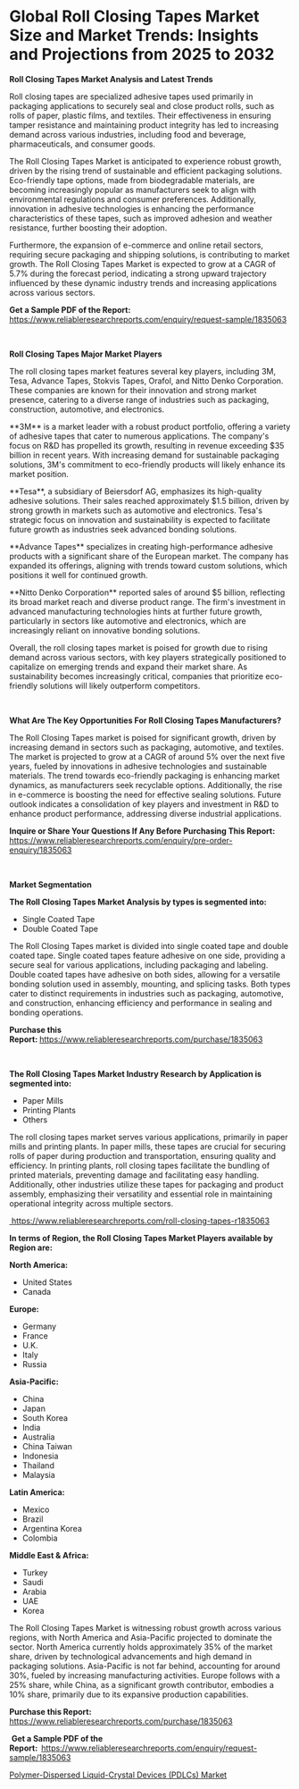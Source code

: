 <p><h1>Global Roll Closing Tapes Market Size and Market Trends: Insights and Projections from 2025 to 2032</h1></p><p><strong>Roll Closing Tapes Market Analysis and Latest Trends</strong></p>
<p><p>Roll closing tapes are specialized adhesive tapes used primarily in packaging applications to securely seal and close product rolls, such as rolls of paper, plastic films, and textiles. Their effectiveness in ensuring tamper resistance and maintaining product integrity has led to increasing demand across various industries, including food and beverage, pharmaceuticals, and consumer goods.</p><p>The Roll Closing Tapes Market is anticipated to experience robust growth, driven by the rising trend of sustainable and efficient packaging solutions. Eco-friendly tape options, made from biodegradable materials, are becoming increasingly popular as manufacturers seek to align with environmental regulations and consumer preferences. Additionally, innovation in adhesive technologies is enhancing the performance characteristics of these tapes, such as improved adhesion and weather resistance, further boosting their adoption.</p><p>Furthermore, the expansion of e-commerce and online retail sectors, requiring secure packaging and shipping solutions, is contributing to market growth. The Roll Closing Tapes Market is expected to grow at a CAGR of 5.7% during the forecast period, indicating a strong upward trajectory influenced by these dynamic industry trends and increasing applications across various sectors.</p></p>
<p><strong>Get a Sample PDF of the Report:&nbsp;</strong> <a href="https://www.reliableresearchreports.com/enquiry/request-sample/1835063?utm_campaign=2641&utm_medium=2&utm_source=Github&utm_content=ia&utm_term=26032025&utm_id=roll-closing-tapes">https://www.reliableresearchreports.com/enquiry/request-sample/1835063</a></p>
<p>&nbsp;</p>
<p><strong>Roll Closing Tapes Major Market Players</strong></p>
<p><p>The roll closing tapes market features several key players, including 3M, Tesa, Advance Tapes, Stokvis Tapes, Orafol, and Nitto Denko Corporation. These companies are known for their innovation and strong market presence, catering to a diverse range of industries such as packaging, construction, automotive, and electronics.</p><p>**3M** is a market leader with a robust product portfolio, offering a variety of adhesive tapes that cater to numerous applications. The company's focus on R&D has propelled its growth, resulting in revenue exceeding $35 billion in recent years. With increasing demand for sustainable packaging solutions, 3M's commitment to eco-friendly products will likely enhance its market position.</p><p>**Tesa**, a subsidiary of Beiersdorf AG, emphasizes its high-quality adhesive solutions. Their sales reached approximately $1.5 billion, driven by strong growth in markets such as automotive and electronics. Tesa's strategic focus on innovation and sustainability is expected to facilitate future growth as industries seek advanced bonding solutions.</p><p>**Advance Tapes** specializes in creating high-performance adhesive products with a significant share of the European market. The company has expanded its offerings, aligning with trends toward custom solutions, which positions it well for continued growth.</p><p>**Nitto Denko Corporation** reported sales of around $5 billion, reflecting its broad market reach and diverse product range. The firm's investment in advanced manufacturing technologies hints at further future growth, particularly in sectors like automotive and electronics, which are increasingly reliant on innovative bonding solutions.</p><p>Overall, the roll closing tapes market is poised for growth due to rising demand across various sectors, with key players strategically positioned to capitalize on emerging trends and expand their market share. As sustainability becomes increasingly critical, companies that prioritize eco-friendly solutions will likely outperform competitors.</p></p>
<p>&nbsp;</p>
<p><strong>What Are The Key Opportunities For Roll Closing Tapes Manufacturers?</strong></p>
<p><p>The Roll Closing Tapes market is poised for significant growth, driven by increasing demand in sectors such as packaging, automotive, and textiles. The market is projected to grow at a CAGR of around 5% over the next five years, fueled by innovations in adhesive technologies and sustainable materials. The trend towards eco-friendly packaging is enhancing market dynamics, as manufacturers seek recyclable options. Additionally, the rise in e-commerce is boosting the need for effective sealing solutions. Future outlook indicates a consolidation of key players and investment in R&D to enhance product performance, addressing diverse industrial applications.</p></p>
<p><strong>Inquire or Share Your Questions If Any Before Purchasing This Report:</strong> <a href="https://www.reliableresearchreports.com/enquiry/pre-order-enquiry/1835063?utm_campaign=2641&utm_medium=2&utm_source=Github&utm_content=ia&utm_term=26032025&utm_id=roll-closing-tapes">https://www.reliableresearchreports.com/enquiry/pre-order-enquiry/1835063</a></p>
<p>&nbsp;</p>
<p><strong>Market Segmentation</strong></p>
<p><strong>The Roll Closing Tapes Market Analysis by types is segmented into:</strong></p>
<p><ul><li>Single Coated Tape</li><li>Double Coated Tape</li></ul></p>
<p><p>The Roll Closing Tapes market is divided into single coated tape and double coated tape. Single coated tapes feature adhesive on one side, providing a secure seal for various applications, including packaging and labeling. Double coated tapes have adhesive on both sides, allowing for a versatile bonding solution used in assembly, mounting, and splicing tasks. Both types cater to distinct requirements in industries such as packaging, automotive, and construction, enhancing efficiency and performance in sealing and bonding operations.</p></p>
<p><strong>Purchase this Report:&nbsp;</strong><a href="https://www.reliableresearchreports.com/purchase/1835063?utm_campaign=2641&utm_medium=2&utm_source=Github&utm_content=ia&utm_term=26032025&utm_id=roll-closing-tapes">https://www.reliableresearchreports.com/purchase/1835063</a></p>
<p>&nbsp;</p>
<p><strong>The Roll Closing Tapes Market Industry Research by Application is segmented into:</strong></p>
<p><ul><li>Paper Mills</li><li>Printing Plants</li><li>Others</li></ul></p>
<p><p>The roll closing tapes market serves various applications, primarily in paper mills and printing plants. In paper mills, these tapes are crucial for securing rolls of paper during production and transportation, ensuring quality and efficiency. In printing plants, roll closing tapes facilitate the bundling of printed materials, preventing damage and facilitating easy handling. Additionally, other industries utilize these tapes for packaging and product assembly, emphasizing their versatility and essential role in maintaining operational integrity across multiple sectors.</p></p>
<p><a href="https://www.reliableresearchreports.com/roll-closing-tapes-r1835063?utm_campaign=2641&utm_medium=2&utm_source=Github&utm_content=ia&utm_term=26032025&utm_id=roll-closing-tapes">&nbsp;https://www.reliableresearchreports.com/roll-closing-tapes-r1835063</a></p>
<p><strong>In terms of Region, the Roll Closing Tapes Market Players available by Region are:</strong></p>
<p>
    <p> <strong> North America: </strong>
        <ul>
            <li>United States</li>
            <li>Canada</li>
        </ul>
        </p> 
    <p> <strong> Europe: </strong>
        <ul>
            <li>Germany</li>
            <li>France</li>
            <li>U.K.</li>
            <li>Italy</li>
            <li>Russia</li>
        </ul>
        </p> 
    <p> <strong> Asia-Pacific: </strong>
        <ul>
            <li>China</li>
            <li>Japan</li>
            <li>South Korea</li>
            <li>India</li>
            <li>Australia</li>
            <li>China Taiwan</li>
            <li>Indonesia</li>
            <li>Thailand</li>
            <li>Malaysia</li>
        </ul>
        </p> 
    <p> <strong> Latin America: </strong>
        <ul>
            <li>Mexico</li>
            <li>Brazil</li>
            <li>Argentina Korea</li>
            <li>Colombia</li>
        </ul>
        </p> 
    <p> <strong> Middle East & Africa: </strong>
        <ul>
            <li>Turkey</li>
            <li>Saudi</li>
            <li>Arabia</li>
            <li>UAE</li>
            <li>Korea</li>
        </ul>
    </p>
    </p>
<p><p>The Roll Closing Tapes Market is witnessing robust growth across various regions, with North America and Asia-Pacific projected to dominate the sector. North America currently holds approximately 35% of the market share, driven by technological advancements and high demand in packaging solutions. Asia-Pacific is not far behind, accounting for around 30%, fueled by increasing manufacturing activities. Europe follows with a 25% share, while China, as a significant growth contributor, embodies a 10% share, primarily due to its expansive production capabilities.</p></p>
<p><strong>Purchase this Report: </strong><a href="https://www.reliableresearchreports.com/purchase/1835063?utm_campaign=2641&utm_medium=2&utm_source=Github&utm_content=ia&utm_term=26032025&utm_id=roll-closing-tapes">https://www.reliableresearchreports.com/purchase/1835063</a></p>
<p>&nbsp;<strong>Get a Sample PDF of the Report:&nbsp;&nbsp;</strong><a href="https://www.reliableresearchreports.com/enquiry/request-sample/1835063?utm_campaign=2641&utm_medium=2&utm_source=Github&utm_content=ia&utm_term=26032025&utm_id=roll-closing-tapes">https://www.reliableresearchreports.com/enquiry/request-sample/1835063</a></p>
<p><strong></strong></p>
<p><p><a href="https://github.com/GenaGaines34/Market-Research-Report-List-2/blob/main/polymer-dispersed-liquid-crystal-devices-pdlcs-market.md?utm_campaign=2641&utm_medium=2&utm_source=Github&utm_content=ia&utm_term=26032025&utm_id=roll-closing-tapes">Polymer-Dispersed Liquid-Crystal Devices (PDLCs) Market</a></p></p>